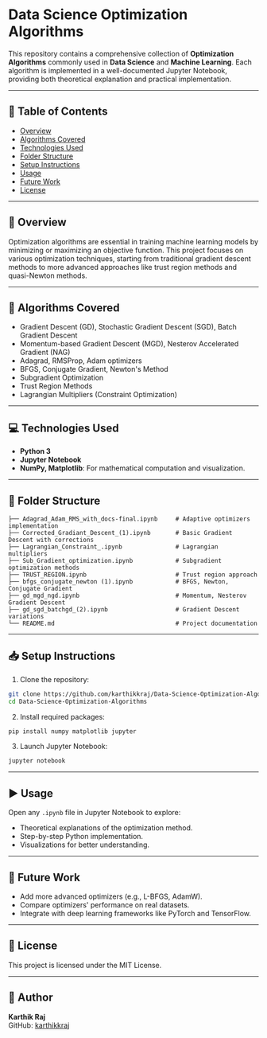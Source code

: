 
# Data Science Optimization Algorithms

This repository contains a comprehensive collection of **Optimization Algorithms** commonly used in **Data Science** and **Machine Learning**. Each algorithm is implemented in a well-documented Jupyter Notebook, providing both theoretical explanation and practical implementation.

---

## 📌 Table of Contents

- [Overview](#overview)
- [Algorithms Covered](#algorithms-covered)
- [Technologies Used](#technologies-used)
- [Folder Structure](#folder-structure)
- [Setup Instructions](#setup-instructions)
- [Usage](#usage)
- [Future Work](#future-work)
- [License](#license)

---

## 🚀 Overview

Optimization algorithms are essential in training machine learning models by minimizing or maximizing an objective function. This project focuses on various optimization techniques, starting from traditional gradient descent methods to more advanced approaches like trust region methods and quasi-Newton methods.

---

## 🧠 Algorithms Covered

- Gradient Descent (GD), Stochastic Gradient Descent (SGD), Batch Gradient Descent
- Momentum-based Gradient Descent (MGD), Nesterov Accelerated Gradient (NAG)
- Adagrad, RMSProp, Adam optimizers
- BFGS, Conjugate Gradient, Newton's Method
- Subgradient Optimization
- Trust Region Methods
- Lagrangian Multipliers (Constraint Optimization)

---

## 💻 Technologies Used

- **Python 3**
- **Jupyter Notebook**
- **NumPy, Matplotlib**: For mathematical computation and visualization.

---

## 📂 Folder Structure

```
├── Adagrad_Adam_RMS_with_docs-final.ipynb     # Adaptive optimizers implementation
├── Corrected_Gradiant_Descent_(1).ipynb       # Basic Gradient Descent with corrections
├── Lagrangian_Constraint_.ipynb               # Lagrangian multipliers
├── Sub_Gradient_optimization.ipynb            # Subgradient optimization methods
├── TRUST_REGION.ipynb                         # Trust region approach
├── bfgs_conjugate_newton (1).ipynb            # BFGS, Newton, Conjugate Gradient
├── gd_mgd_ngd.ipynb                           # Momentum, Nesterov Gradient Descent
├── gd_sgd_batchgd_(2).ipynb                   # Gradient Descent variations
└── README.md                                  # Project documentation
```

---

## 📥 Setup Instructions

1. Clone the repository:

```bash
git clone https://github.com/karthikkraj/Data-Science-Optimization-Algorithms.git
cd Data-Science-Optimization-Algorithms
```

2. Install required packages:

```bash
pip install numpy matplotlib jupyter
```

3. Launch Jupyter Notebook:

```bash
jupyter notebook
```

---

## ▶️ Usage

Open any `.ipynb` file in Jupyter Notebook to explore:

- Theoretical explanations of the optimization method.
- Step-by-step Python implementation.
- Visualizations for better understanding.

---

## 🌟 Future Work

- Add more advanced optimizers (e.g., L-BFGS, AdamW).
- Compare optimizers' performance on real datasets.
- Integrate with deep learning frameworks like PyTorch and TensorFlow.

---

## 📄 License

This project is licensed under the MIT License.

---

## 📢 Author

**Karthik Raj**  
GitHub: [karthikkraj](https://github.com/karthikkraj)
